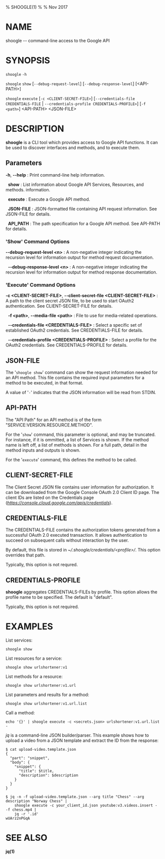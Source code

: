 % SHOOGLE(1)
% 
% Nov 2017

# NAME

shoogle -- command-line access to the Google API

# SYNOPSIS

`shoogle` `-h`

`shoogle` `show` [`--debug-request-level`] [`--debug-response-level`] [&lt;API-PATH&gt;]

`shoogle` `execute` [`-c <CLIENT-SECRET-FILE>`] [`--credentials-file CREDENTIALS-FILE` | `--credentials-profile CREDENTIALS-PROFILE>`] [`-f <path>`] &lt;API-PATH&gt; &lt;JSON-FILE&gt;

# DESCRIPTION

**shoogle** is a CLI tool which provides access to Google API functions. It
can be used to discover interfaces and methods, and to execute them.


## Parameters

**-h**, **--help**
:    Print command-line help information.

&nbsp;
**show**
:    List information about Google API Services, Resources, and methods. information.

&nbsp;
**execute**
:    Execute a Google API method.

&nbsp;
**JSON-FILE**
:    JSON-formatted file containing API request information. See JSON-FILE
     for details.

&nbsp;
**API_PATH**
:     The path specification for a Google API method. See API-PATH for details.


### 'Show' Command Options
**--debug-request-level &lt;n&gt;**
:    A non-negative integer indicating the recursion level for information output for method request documentation.

&nbsp;
**--debug-response-level &lt;n&gt;**
:    A non-negative integer indicating the recursion level for information output for method response documentation.


### 'Execute' Command Options
**-c &lt;CLIENT-SECRET-FILE&gt;**, **--client-secret-file &lt;CLIENT-SECRET-FILE&gt;**
:    A path to the client secret JSON file, to be used to start OAuth2 authentication. See CLIENT-SECRET-FILE for details.

&nbsp;
**-f &lt;path&gt;**, **--media-file &lt;path&gt;**
:    File to use for media-related operations.

&nbsp;
**--credentials-file &lt;CREDENTIALS-FILE&gt;**
:    Select a specific set of established OAuth2 credentials. See CREDENTIALS-FILE for details.

&nbsp;
**--credentials-profile &lt;CREDENTIALS-PROFILE&gt;**
:    Select a profile for the OAuth2 credentials. See CREDENTIALS-PROFILE for details.


## JSON-FILE

The '`shoogle show`' command can show the request information needed for an API method. This file contains the required input parameters for a method to be executed, in that format.

A value of '`-`' indicates that the JSON information will be read from STDIN.

## API-PATH

The "API Path" for an API method is of the form "SERVICE:VERSION.RESOURCE.METHOD". 

For the '`show`' command, this parameter is optional, and may be truncated. For instance, if it is ommitted, a list of Services is shown. If the method name is left off, a list of methods is shown. For a full path, detail in the method inputs and outputs is shown.

For the '`execute`' command, this defines the method to be called.

## CLIENT-SECRET-FILE

The Client Secret JSON file contains user information for authorization. It can be downloaded from the Google Console OAuth 2.0 Client ID page. The client IDs are listed on the Credentials page (*https://console.cloud.google.com/apis/credentials*).

## CREDENTIALS-FILE

The CREDENTIALS-FILE contains the authorization tokens generated from a successful OAuth 2.0 executed transaction. It allows authentication to succeed on subsequent calls without interaction by the
user.

By default, this file is stored in *~/.shoogle/credentials/&lt;profile&gt;/*. This option overrides
that path.

Typically, this option is not requred.

## CREDENTIALS-PROFILE

**shoogle** aggregates CREDENTIALS-FILEs by profile. This option allows the profile name to be 
specified. The default is "default".

Typically, this option is not required.

# EXAMPLES

List services:

    shoogle show

List resources for a service:

    shoogle show urlshortener:v1

List methods for a resource:

    shoogle show urlshortener:v1.url

List parameters and results for a method:

    shoogle show urlshortener:v1.url.list

Call a method:

    echo '{}' | shoogle execute -c <secrets.json> urlshortener:v1.url.list -

*jq* is a command-line JSON builder/parser. This example shows how to upload a video from a JSON template and extract the ID from the response:


```shell
$ cat upload-video.template.json
{
  "part": "snippet",
  "body": {
    "snippet": {
      "title": $title,
      "description": $description
    }
  }
}
```

```shell
$ jq -n -f upload-video.template.json --arg title "Chess" --arg description "Norway Chess" |
    shoogle execute -c your_client_id.json youtube:v3.videos.insert - -f chess.mp4 |
    jq -r '.id'
wUArz2nPGqA
```

# SEE ALSO

**jq(1)**

